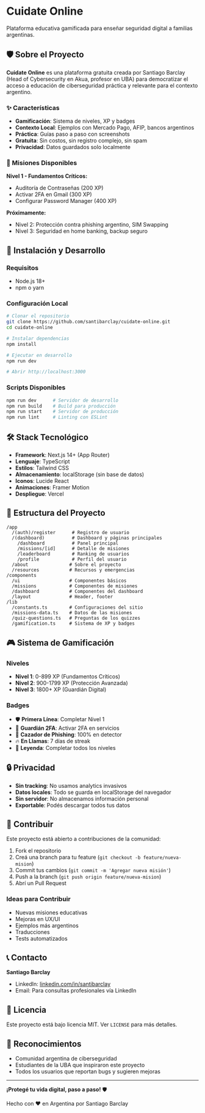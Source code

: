 # Cuidate Online

Plataforma educativa gamificada para enseñar seguridad digital a familias argentinas.

## 🛡️ Sobre el Proyecto

**Cuidate Online** es una plataforma gratuita creada por Santiago Barclay (Head of Cybersecurity en Akua, profesor en UBA) para democratizar el acceso a educación de ciberseguridad práctica y relevante para el contexto argentino.

### ✨ Características

- **Gamificación**: Sistema de niveles, XP y badges
- **Contexto Local**: Ejemplos con Mercado Pago, AFIP, bancos argentinos
- **Práctica**: Guías paso a paso con screenshots
- **Gratuita**: Sin costos, sin registro complejo, sin spam
- **Privacidad**: Datos guardados solo localmente

### 🎯 Misiones Disponibles

**Nivel 1 - Fundamentos Críticos:**
- Auditoría de Contraseñas (200 XP)
- Activar 2FA en Gmail (300 XP) 
- Configurar Password Manager (400 XP)

**Próximamente:**
- Nivel 2: Protección contra phishing argentino, SIM Swapping
- Nivel 3: Seguridad en home banking, backup seguro

## 🚀 Instalación y Desarrollo

### Requisitos
- Node.js 18+
- npm o yarn

### Configuración Local
```bash
# Clonar el repositorio
git clone https://github.com/santibarclay/cuidate-online.git
cd cuidate-online

# Instalar dependencias
npm install

# Ejecutar en desarrollo
npm run dev

# Abrir http://localhost:3000
```

### Scripts Disponibles
```bash
npm run dev      # Servidor de desarrollo
npm run build    # Build para producción
npm run start    # Servidor de producción
npm run lint     # Linting con ESLint
```

## 🛠️ Stack Tecnológico

- **Framework**: Next.js 14+ (App Router)
- **Lenguaje**: TypeScript
- **Estilos**: Tailwind CSS
- **Almacenamiento**: localStorage (sin base de datos)
- **Iconos**: Lucide React
- **Animaciones**: Framer Motion
- **Despliegue**: Vercel

## 📁 Estructura del Proyecto

```
/app
  /(auth)/register      # Registro de usuario
  /(dashboard)          # Dashboard y páginas principales
    /dashboard          # Panel principal
    /missions/[id]      # Detalle de misiones
    /leaderboard        # Ranking de usuarios
    /profile            # Perfil del usuario
  /about               # Sobre el proyecto
  /resources           # Recursos y emergencias
/components
  /ui                  # Componentes básicos
  /missions            # Componentes de misiones
  /dashboard           # Componentes del dashboard
  /layout              # Header, footer
/lib
  /constants.ts        # Configuraciones del sitio
  /missions-data.ts    # Datos de las misiones
  /quiz-questions.ts   # Preguntas de los quizzes
  /gamification.ts     # Sistema de XP y badges
```

## 🎮 Sistema de Gamificación

### Niveles
- **Nivel 1**: 0-899 XP (Fundamentos Críticos)
- **Nivel 2**: 900-1799 XP (Protección Avanzada)  
- **Nivel 3**: 1800+ XP (Guardián Digital)

### Badges
- 🛡️ **Primera Línea**: Completar Nivel 1
- 🔐 **Guardián 2FA**: Activar 2FA en servicios
- 🎯 **Cazador de Phishing**: 100% en detector
- 🔥 **En Llamas**: 7 días de streak
- 💎 **Leyenda**: Completar todos los niveles

## 🔒 Privacidad

- **Sin tracking**: No usamos analytics invasivos
- **Datos locales**: Todo se guarda en localStorage del navegador
- **Sin servidor**: No almacenamos información personal
- **Exportable**: Podés descargar todos tus datos

## 🤝 Contribuir

Este proyecto está abierto a contribuciones de la comunidad:

1. Fork el repositorio
2. Creá una branch para tu feature (`git checkout -b feature/nueva-mision`)
3. Commit tus cambios (`git commit -m 'Agregar nueva misión'`)
4. Push a la branch (`git push origin feature/nueva-mision`)
5. Abrí un Pull Request

### Ideas para Contribuir
- Nuevas misiones educativas
- Mejoras en UX/UI
- Ejemplos más argentinos
- Traducciones
- Tests automatizados

## 📞 Contacto

**Santiago Barclay**
- LinkedIn: [linkedin.com/in/santibarclay](https://www.linkedin.com/in/santibarclay/)
- Email: Para consultas profesionales vía LinkedIn

## 📄 Licencia

Este proyecto está bajo licencia MIT. Ver `LICENSE` para más detalles.

## 🙏 Reconocimientos

- Comunidad argentina de ciberseguridad
- Estudiantes de la UBA que inspiraron este proyecto
- Todos los usuarios que reportan bugs y sugieren mejoras

---

**¡Protegé tu vida digital, paso a paso!** 🛡️

Hecho con ❤️ en Argentina por Santiago Barclay